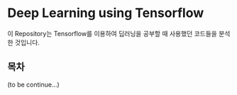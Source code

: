 # Deep Learning using Tensorflow

이 Repository는 Tensorflow를 이용하여 딥러닝을 공부할 때 사용했던 코드들을 분석한 것입니다.

## 목차

(to be continue...)
